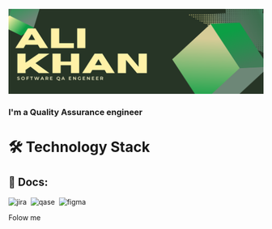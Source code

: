 ![Header](https://github.com/Alishiwka/Alishiwka/blob/main/Assets/Header.png) 


### I'm a Quality Assurance engineer

<h2 style="font-size: 2em; text-decoration: none;">🛠 Technology Stack</h2>

## 📁 Docs:
<div>
  <img src="https://cdn.jsdelivr.net/gh/devicons/devicon/icons/jira/jira-original.svg" title="jira" alt="jira" width="40" height="40"/>&nbsp
  <img src="https://luna1.co/eb0187.png" title="qase" alt="qase" width="40" height="40"/>&nbsp
  <img src="https://cdn.jsdelivr.net/gh/devicons/devicon/icons/figma/figma-original.svg" title="figma" alt="figma" width="40" height="40"/>&nbsp
</div>


Folow me
